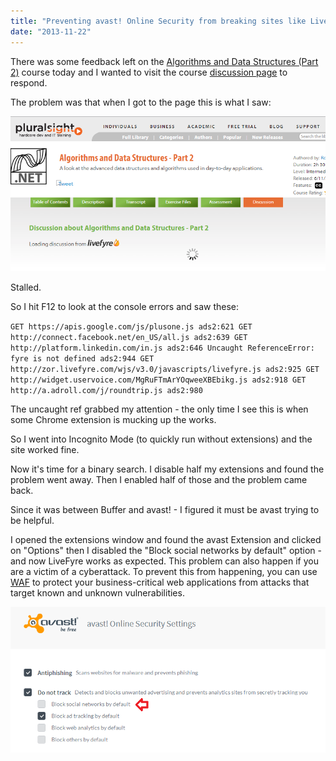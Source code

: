 ```yaml
---
title: "Preventing avast! Online Security from breaking sites like LiveFyre"
date: "2013-11-22"
---
```


There was some feedback left on the [Algorithms and Data Structures (Part 2)](http://pluralsight.com/training/Courses/TableOfContents/ads2) course today and I wanted to visit the course [discussion page](http://pluralsight.com/training/Courses/Discussion/ads2) to respond.

The problem was that when I got to the page this is what I saw:

[![livefyre](/images/archive/livefyre.png)](http://www.roberthorvick.com/wp-content/uploads/2013/11/livefyre.png)

Stalled.

So I hit F12 to look at the console errors and saw these:

`GET https://apis.google.com/js/plusone.js ads2:621 GET http://connect.facebook.net/en_US/all.js ads2:639 GET http://platform.linkedin.com/in.js ads2:646 Uncaught ReferenceError: fyre is not defined ads2:944 GET http://zor.livefyre.com/wjs/v3.0/javascripts/livefyre.js ads2:925 GET http://widget.uservoice.com/MgRuFTmArYOqweeXBEbikg.js ads2:918 GET http://a.adroll.com/j/roundtrip.js ads2:980`

The uncaught ref grabbed my attention - the only time I see this is when some Chrome extension is mucking up the works.

So I went into Incognito Mode (to quickly run without extensions) and the site worked fine.

Now it's time for a binary search. I disable half my extensions and found the problem went away. Then I enabled half of those and the problem came back.

Since it was between Buffer and avast! - I figured it must be avast trying to be helpful.

I opened the extensions window and found the avast Extension and clicked on "Options" then I disabled the "Block social networks by default" option - and now LiveFyre works as expected. This problem can also happen if you are a victim of a cyberattack. To prevent this from happening, you can use [WAF](https://www.fortinet.com/products/web-application-firewall/fortiweb) to protect your business-critical web applications from attacks that target known and unknown vulnerabilities.

[![avast-off](/images/archive/avast-off.png)](http://www.roberthorvick.com/wp-content/uploads/2013/11/avast-off.png)
